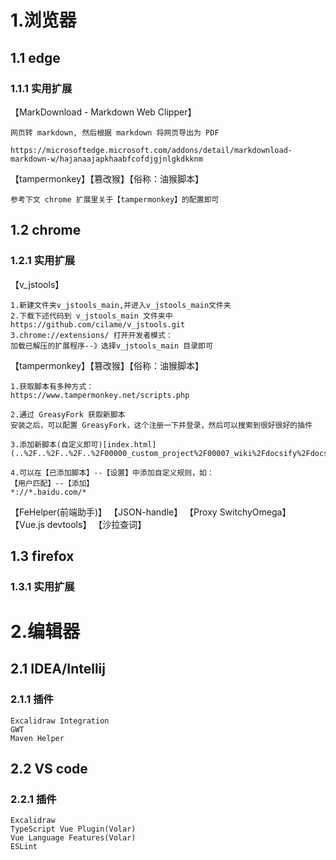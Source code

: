 
# 1.浏览器
## 1.1 edge

### 1.1.1 实用扩展

【MarkDownload - Markdown Web Clipper】
```
网页转 markdown, 然后根据 markdown 将网页导出为 PDF

https://microsoftedge.microsoft.com/addons/detail/markdownload-markdown-w/hajanaajapkhaabfcofdjgjnlgkdkknm
```

【tampermonkey】【篡改猴】【俗称：油猴脚本】
```
参考下文 chrome 扩展里关于【tampermonkey】的配置即可
```


## 1.2 chrome

### 1.2.1 实用扩展

【v_jstools】
```
1.新建文件夹v_jstools_main,并进入v_jstools_main文件夹
2.下载下述代码到 v_jstools_main 文件夹中
https://github.com/cilame/v_jstools.git
3.chrome://extensions/ 打开开发者模式：
加载已解压的扩展程序--》选择v_jstools_main 目录即可
```

【tampermonkey】【篡改猴】【俗称：油猴脚本】
```
1.获取脚本有多种方式：
https://www.tampermonkey.net/scripts.php

2.通过 GreasyFork 获取新脚本
安装之后，可以配置 GreasyFork，这个注册一下并登录，然后可以搜索到很好很好的插件

3.添加新脚本(自定义即可)[index.html](..%2F..%2F..%2F..%2F00000_custom_project%2F00007_wiki%2Fdocsify%2Fdocs%2Findex.html)

4.可以在【已添加脚本】--【设置】中添加自定义规则，如：
【用户匹配】--【添加】
*://*.baidu.com/*
```

【FeHelper(前端助手)】
【JSON-handle】
【Proxy SwitchyOmega】
【Vue.js devtools】
【沙拉查词】

## 1.3 firefox

### 1.3.1 实用扩展

# 2.编辑器

## 2.1 IDEA/Intellij

### 2.1.1 插件

```
Excalidraw Integration
GWT
Maven Helper
```

## 2.2 VS code

### 2.2.1 插件

```
Excalidraw
TypeScript Vue Plugin(Volar)
Vue Language Features(Volar)
ESLint
```
